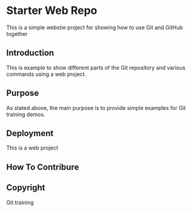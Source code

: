 # Starter Web Repo

This is a simple webstie project for 
showing how to use Git and GitHub together

## Introduction

This is example to show different parts
of the Git repository and various commands
using a web project.

## Purpose

As stated above, the main purpose is to 
provide simple examples for Git training 
demos.

## Deployment

This is a web project

## How To Contribure

## Copyright

Git.training